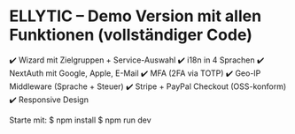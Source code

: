 # ELLYTIC – Demo Version mit allen Funktionen (vollständiger Code)
✔️ Wizard mit Zielgruppen + Service-Auswahl
✔️ i18n in 4 Sprachen
✔️ NextAuth mit Google, Apple, E-Mail
✔️ MFA (2FA via TOTP)
✔️ Geo-IP Middleware (Sprache + Steuer)
✔️ Stripe + PayPal Checkout (OSS-konform)
✔️ Responsive Design

Starte mit:
$ npm install
$ npm run dev
